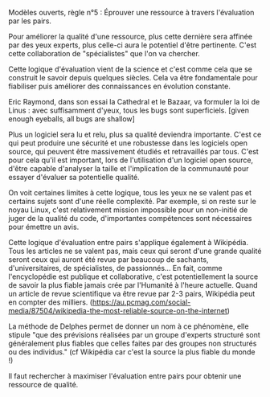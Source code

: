 Modèles ouverts, règle n°5 : Éprouver une ressource à travers l'évaluation par les pairs.

Pour améliorer la qualité d'une ressource, plus cette dernière sera affinée par des yeux experts, plus celle-ci aura le potentiel d'être pertinente. C'est cette collaboration de "spécialistes" que l'on va chercher.

Cette logique d'évaluation vient de la science et c'est comme cela que se construit le savoir depuis quelques siècles. Cela va être fondamentale pour fiabiliser puis améliorer des connaissances en évolution constante.

Eric Raymond, dans son essai la Cathedral et le Bazaar, va formuler la loi de Linus :  avec suffisamment d'yeux, tous les bugs sont superficiels. [given enough eyeballs, all bugs are shallow]

Plus un logiciel sera lu et relu, plus sa qualité deviendra importante. C'est ce qui peut produire une sécurité et une robustesse dans les logiciels open source, qui peuvent être massivement étudiés et retravaillés par tous. C'est pour cela qu'il est important, lors de l'utilisation d'un logiciel open source, d'être capable d'analyser la taille et l'implication de la communauté pour essayer d'évaluer sa potentielle qualité.

On voit certaines limites à cette logique, tous les yeux ne se valent pas et certains sujets sont d'une réelle complexité. Par exemple, si on reste sur le noyau Linux, c'est relativement mission impossible pour un non-initié de juger de la qualité du code, d'importantes compétences sont nécessaires pour émettre un avis.

Cette logique d'évaluation entre pairs s'applique également à Wikipédia. Tous les articles ne se valent pas, mais ceux qui seront d'une grande qualité seront ceux qui auront été revue par beaucoup de sachants, d'universitaires, de spécialistes, de passionnés... En fait, comme l'encyclopédie est publique et collaborative, c'est potentiellement la source de savoir la plus fiable jamais crée par l'Humanité à l'heure actuelle. Quand un article de revue scientifique va être revue par 2-3 pairs, Wikipédia peut en compter des milliers.
(https://au.pcmag.com/social-media/87504/wikipedia-the-most-reliable-source-on-the-internet)

La méthode de Delphes permet de donner un nom à ce phénomène, elle stipule "que des prévisions réalisées par un groupe d'experts structuré sont généralement plus fiables que celles faites par des groupes non structurés ou des individus." (cf Wikipédia car c'est la source la plus fiable du monde !)

Il faut rechercher à maximiser l'évaluation entre pairs pour obtenir une ressource de qualité.
